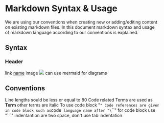 # Markdown Syntax & Usage

We are using our conventions when creating new or adding/editing content
on existing markdown files. In this document markdown syntax and usage of
markdown language according to our conventions is explained.

## Syntax

### Header



link [name](path)
image ![](path)
can use mermaid for diagrams


## Conventions

Line lengths sould be less or equal to 80
Code related Terms are used as __Term__
other terms are italic
To use code block "`"
Code references are given in code block such as`code`
language name after "\`\`\`" for code block use "\`\`\`"
indentantion are two space, don't use tab indentation

